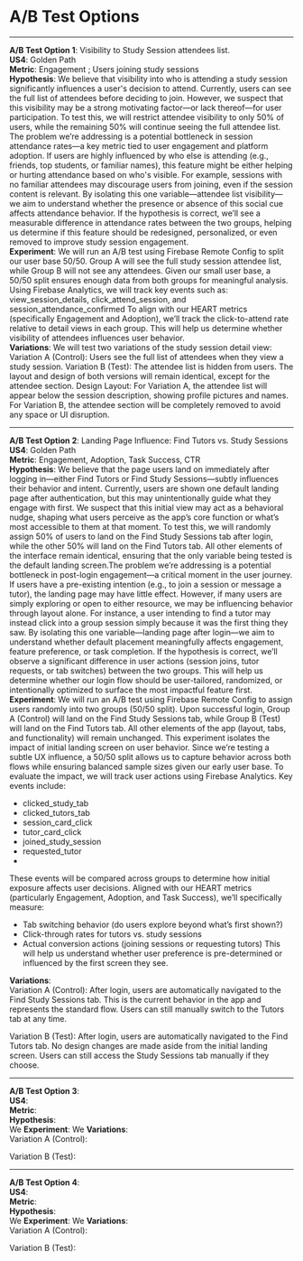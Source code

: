 # A/B Test Options  
___
**A/B Test Option 1**: Visibility to Study Session attendees list.  
**US4**: Golden Path  
**Metric**: Engagement ; Users joining study sessions  
**Hypothesis**: 
  We believe that visibility into who is attending a study session significantly influences a user's decision to attend. Currently, users can see the full list of attendees before deciding to join. However, we suspect that this visibility may be a strong motivating factor—or lack thereof—for user participation. To test this, we will restrict attendee visibility to only 50% of users, while the remaining 50% will continue seeing the full attendee list. The problem we’re addressing is a potential bottleneck in session attendance rates—a key metric tied to user engagement and platform adoption. If users are highly influenced by who else is attending (e.g., friends, top students, or familiar names), this feature might be either helping or hurting attendance based on who's visible. For example, sessions with no familiar attendees may discourage users from joining, even if the session content is relevant.
  By isolating this one variable—attendee list visibility—we aim to understand whether the presence or absence of this social cue affects attendance behavior. If the hypothesis is correct, we’ll see a measurable difference in attendance rates between the two groups, helping us determine if this feature should be redesigned, personalized, or even removed to improve study session engagement.  
**Experiment**:
  We will run an A/B test using Firebase Remote Config to split our user base 50/50. Group A will see the full study session attendee list, while Group B will not see any attendees. Given our small user base, a 50/50 split ensures enough data from both groups for meaningful analysis.
Using Firebase Analytics, we will track key events such as: view_session_details, click_attend_session, and session_attendance_confirmed
  To align with our HEART metrics (specifically Engagement and Adoption), we’ll track the click-to-attend rate relative to detail views in each group. This will help us determine whether visibility of attendees influences user behavior.  
**Variations**:
We will test two variations of the study session detail view:
Variation A (Control): Users see the full list of attendees when they view a study session.
Variation B (Test): The attendee list is hidden from users.
The layout and design of both versions will remain identical, except for the attendee section.
Design Layout:
For Variation A, the attendee list will appear below the session description, showing profile pictures and names.
For Variation B, the attendee section will be completely removed to avoid any space or UI disruption.  
___
**A/B Test Option 2**: Landing Page Influence: Find Tutors vs. Study Sessions  
**US4**: Golden Path  
**Metric**: Engagement, Adoption, Task Success, CTR  
**Hypothesis**: 
 We believe that the page users land on immediately after logging in—either Find Tutors or Find Study Sessions—subtly influences their behavior and intent. Currently, users are shown one default landing page after authentication, but this may unintentionally guide what they engage with first. We suspect that this initial view may act as a behavioral nudge, shaping what users perceive as the app’s core function or what’s most accessible to them at that moment. To test this, we will randomly assign 50% of users to land on the Find Study Sessions tab after login, while the other 50% will land on the Find Tutors tab. All other elements of the interface remain identical, ensuring that the only variable being tested is the default landing screen.The problem we’re addressing is a potential bottleneck in post-login engagement—a critical moment in the user journey. If users have a pre-existing intention (e.g., to join a session or message a tutor), the landing page may have little effect. However, if many users are simply exploring or open to either resource, we may be influencing behavior through layout alone. For instance, a user intending to find a tutor may instead click into a group session simply because it was the first thing they saw. By isolating this one variable—landing page after login—we aim to understand whether default placement meaningfully affects engagement, feature preference, or task completion. If the hypothesis is correct, we’ll observe a significant difference in user actions (session joins, tutor requests, or tab switches) between the two groups. This will help us determine whether our login flow should be user-tailored, randomized, or intentionally optimized to surface the most impactful feature first.
**Experiment**:
  We will run an A/B test using Firebase Remote Config to assign users randomly into two groups (50/50 split). Upon successful login, Group A (Control) will land on the Find Study Sessions tab, while Group B (Test) will land on the Find Tutors tab. All other elements of the app (layout, tabs, and functionality) will remain unchanged. This experiment isolates the impact of initial landing screen on user behavior. Since we’re testing a subtle UX influence, a 50/50 split allows us to capture behavior across both flows while ensuring balanced sample sizes given our early user base. To evaluate the impact, we will track user actions using Firebase Analytics. Key events include:
   - clicked_study_tab
   - clicked_tutors_tab
   - session_card_click
   - tutor_card_click
   - joined_study_session
   - requested_tutor
   -  
These events will be compared across groups to determine how initial exposure affects user decisions. Aligned with our HEART metrics (particularly Engagement, Adoption, and Task Success), we’ll specifically measure:

   - Tab switching behavior (do users explore beyond what’s first shown?)
   - Click-through rates for tutors vs. study sessions
   - Actual conversion actions (joining sessions or requesting tutors)
This will help us understand whether user preference is pre-determined or influenced by the first screen they see.

**Variations**:  
Variation A (Control):
After login, users are automatically navigated to the Find Study Sessions tab. This is the current behavior in the app and represents the standard flow. Users can still manually switch to the Tutors tab at any time.  

Variation B (Test):
After login, users are automatically navigated to the Find Tutors tab. No design changes are made aside from the initial landing screen. Users can still access the Study Sessions tab manually if they choose.  
___
**A/B Test Option 3**:   
**US4**:     
**Metric**:    
**Hypothesis**:   
 We
**Experiment**:
  We 
**Variations**:  
Variation A (Control):


Variation B (Test):
___
**A/B Test Option 4**:   
**US4**:     
**Metric**:    
**Hypothesis**:   
 We
**Experiment**:
  We 
**Variations**:  
Variation A (Control):


Variation B (Test): 
